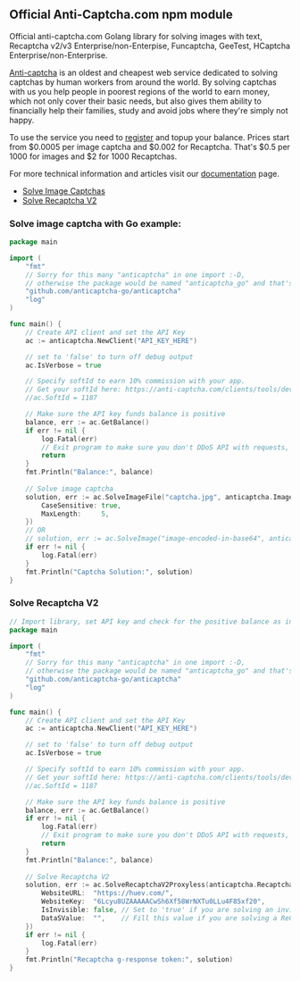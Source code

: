 ## Official Anti-Captcha.com npm module ##

Official anti-captcha.com Golang library for solving images with text, Recaptcha v2/v3 Enterprise/non-Enterpise, Funcaptcha, GeeTest, HCaptcha Enterprise/non-Enterprise.

[Anti-captcha](https://anti-captcha.com) is an oldest and cheapest web service dedicated to solving captchas by human workers from around the world. By solving captchas with us you help people in poorest regions of the world to earn money, which not only cover their basic needs, but also gives them ability to financially help their families, study and avoid jobs where they're simply not happy.

To use the service you need to [register](https://anti-captcha.com/clients/) and topup your balance. Prices start from $0.0005 per image captcha and $0.002 for Recaptcha. That's $0.5 per 1000 for images and $2 for 1000 Recaptchas.

For more technical information and articles visit our [documentation](https://anti-captcha.com/apidoc) page. 

- [Solve Image Captchas](#solve-image-captcha-with-go-example)
- [Solve Recaptcha V2](#solve-recaptcha-v2)

### Solve image captcha with Go example:
```go
package main

import (
	"fmt"
	// Sorry for this many "anticaptcha" in one import :-D,
	// otherwise the package would be named "anticaptcha_go" and that's ugly
	"github.com/anticaptcha-go/anticaptcha"
	"log"
)

func main() {
    // Create API client and set the API Key
	ac := anticaptcha.NewClient("API_KEY_HERE")

	// set to 'false' to turn off debug output
	ac.IsVerbose = true

	// Specify softId to earn 10% commission with your app.
	// Get your softId here: https://anti-captcha.com/clients/tools/devcenter
	//ac.SoftId = 1187

    // Make sure the API key funds balance is positive
    balance, err := ac.GetBalance()
    if err != nil {
        log.Fatal(err)
        // Exit program to make sure you don't DDoS API with requests, while having empty balance
        return
    }
    fmt.Println("Balance:", balance)
    
    // Solve image captcha
    solution, err := ac.SolveImageFile("captcha.jpg", anticaptcha.ImageSettings{
	    CaseSensitive: true,
	    MaxLength:     5,
    })
    // OR 
    // solution, err := ac.SolveImage("image-encoded-in-base64", anticaptcha.ImageSettings{})
    if err != nil {
        log.Fatal(err)
    }
    fmt.Println("Captcha Solution:", solution)
}
```

### Solve Recaptcha V2
```go
// Import library, set API key and check for the positive balance as in the previous example
package main

import (
	"fmt"
	// Sorry for this many "anticaptcha" in one import :-D,
	// otherwise the package would be named "anticaptcha_go" and that's ugly
	"github.com/anticaptcha-go/anticaptcha"
	"log"
)

func main() {
    // Create API client and set the API Key
	ac := anticaptcha.NewClient("API_KEY_HERE")

	// set to 'false' to turn off debug output
	ac.IsVerbose = true

	// Specify softId to earn 10% commission with your app.
	// Get your softId here: https://anti-captcha.com/clients/tools/devcenter
	//ac.SoftId = 1187

    // Make sure the API key funds balance is positive
    balance, err := ac.GetBalance()
    if err != nil {
        log.Fatal(err)
        // Exit program to make sure you don't DDoS API with requests, while having empty balance
        return
    }
    fmt.Println("Balance:", balance)
    
    // Solve Recaptcha V2
    solution, err := ac.SolveRecaptchaV2Proxyless(anticaptcha.RecaptchaV2{
        WebsiteURL:  "https://huev.com/",
        WebsiteKey:  "6Lcyu8UZAAAAACwSh6Xf58WrNXTu0LLu4F85xf20",
        IsInvisible: false, // Set to 'true' if you are solving an invisible Recaptcha V2
        DataSValue:  "",    // Fill this value if you are solving a ReCaptcha V2 with the 'data-s' parameter, typically found at google.com websites
    })
    if err != nil {
        log.Fatal(err)
    }
    fmt.Println("Recaptcha g-response token:", solution)
}

```
